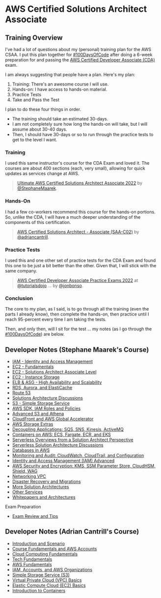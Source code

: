 # AWS Certified Solutions Architect Associate

## Training Overview

I've had a lot of questions about my (personal) training plan for the AWS CSAA. I put this plan together for [#100DaysOfCode](https://twitter.com/hashtag/100DaysOfCode?f=live) after doing a 6-week preparation for and passing the [AWS Certified Developer Associate (CDA)](../CDA/README.md) exam.

I am always suggesting that people have a plan. Here's my plan:

1. Training: There's an awesome course I will use.
2. Hands-on: I have access to hands-on material.
3. Practice Tests
4. Take and Pass the Test

I plan to do these four things in order.

* The training should take an estimated 30-days.
* I am not completely sure how long the hands-on will take, but I will assume about 30-40 days.
* Then, I should have 30-days or so to run through the practice tests to get to the level I want.

### Training

I used this same instructor's course for the CDA Exam and loved it. The courses are about 400 sections (each, very small), allowing for quick updates as services change at AWS.

> [Ultimate AWS Certified Solutions Architect Associate 2022](https://udemy.com/course/aws-certified-solutions-architect-associate-saa-c02/) by [@StephaneMaarek](https://twitter.com/StephaneMaarek).

### Hands-On

I had a few co-workers recommend this course for the hands-on portions. So, unlike the CDA, I will have a much deeper understanding of the components of this certification.

> [AWS Certified Solutions Architect - Associate (SAA-C02)](https://learn.cantrill.io/courses/enrolled/730712) by [@adriancantrill](https://twitter.com/adriancantrill).

### Practice Tests

I used this and one other set of practice tests for the CDA Exam and found this one to be just a bit better than the other. Given that, I will stick with the same company.

> [AWS Certified Developer Associate Practice Exams 2022](https://portal.tutorialsdojo.com/courses/aws-certified-developer-associate-practice-exams/) at [@tutorialsdojo](https://twitter.com/tutorialsdojo) ... by [@jonbonso](https://twitter.com/jonbonso).

### Conclusion

The core to my plan, as I said, is to go through all the training (even the parts I already know), then complete the hands-on, then practice until I reach 95-percent every time I am taking the tests.

Then, and only then, will I sit for the test ... my notes (as I go through the [#100DaysOfCode](https://twitter.com/hashtag/100DaysOfCode?f=live)) are below.

## Developer Notes (Stephane Maarek's Course)

* [IAM - Identity and Access Management](maarek/IAM--Identity-and-Access-Management.md)
* [EC2 - Fundamentals](maarek/EC2--Fundamentals.md)
* [EC2 - Solutions Architect Associate Level](maarek/EC2--SSA-Level.md)
* [EC2 - Instance Storage](maarek/EC2--Instance-Storage.md)
* [ELB & ASG - High Availability and Scalability](maarek/ELB-ASG--High-Availability-and-Scalability.md)
* [RDS, Aurora, and ElastiCache](maarek/RDS-Aurora-and-ElastiCache.md)
* [Route 53](maarek/Route-53.md)
* [Solutions Architecture Discussions](maarek/Solutions-Architecture-Discussions.md)
* [S3 - Simple Storage Service](maarek/S3--Simple-Storage-Service.md)
* [AWS SDK, IAM Roles and Policies](maarek/AWS-SDK--IAM-Roles-and-Policies.md)
* [Advanced S3 and Athena](maarek/Advanced-S3-and-Athena.md)
* [CloudFront and AWS Global Accelerator](maarek/CloudFront-and-AWS-Global-Accelerator.md)
* [AWS Storage Extras](maarek/AWS-Storage-Extras.md)
* [Decoupling Applications: SQS, SNS, Kinesis, ActiveMQ](maarek/Decoupling-Applications--SQS-SNS-Kinesis-ActiveMQ.md)
* [Containers on AWS: ECS, Fargate, ECR, and EKS](maarek/Containers-on-AWS--ECS-Fargate-ECR-EKS.md)
* [Serverless Overviews from a Solution Architect Perspective](maarek/Serverless-Overviews-from-a-Solution-Architect-Perspective.md)
* [Serverless Solution Architecture Discussions](maarek/Serverless-Solution-Architecture-Discussions.md)
* [Databases in AWS](maarek/Databases-in-AWS.md)
* [Monitoring and Audit: CloudWatch, CloudTrail, and Configuration](maarek/Monitoring-and-Audit--CloudWatch-CloudTrail-and-Configuration.md)
* [Identity and Access Management (IAM) Advanced](maarek/Identity-and-Access-Management--IAM-Advanced.md)
* [AWS Security and Encryption: KMS, SSM Parameter Store, CloudHSM, Shield, WAG](maarek/AWS-Security-and-Encryption--KMS-SSM-Parameter-Store-CloudHSM-Shield-WAG.md)
* [Networking VPC](maarek/Networking-VPC.md)
* [Disaster Recovery and Migrations](maarek/Disaster-Recovery-and-Migrations.md)
* [More Solution Architectures](maarek/More-Solution-Architectures.md)
* [Other Services](maarek/Other-Services.md)
* [Whitepapers and Architectures](maarek/Whitepapers-and-Architectures.md)

Exam Preparation

* [Exam Review and Tips](maarek/Exam-Review-and-Tips.md)

## Developer Notes (Adrian Cantrill's Course)

* [Introduction and Scenario](cantrill/Introduction-and-Scenario.md)
* [Course Fundamentals and AWS Accounts](cantrill/Course-Fundamentals-and-AWS-Accounts.md)
* [Cloud Computing Fundamentals](cantrill/Cloud-Computing-Fundamentals.md)
* [Tech Fundamentals](cantrill/Tech-Fundamentals.md)
* [AWS Fundamentals](cantrill/AWS-Fundamentals.md)
* [IAM, Accounts, and AWS Organizations](cantrill/IAM-Accounts-and-AWS-Organizations.md)
* [Simple Storage Service (S3)](cantrill/Simple-Storage-Service.md)
* [Virtual Private Cloud (VPC) Basics](cantrill/Virtual-Private-Cloud-Basics.md)
* [Elastic Compute Cloud (EC2) Basics](cantrill/Elastic-Compute-Cloud.md)
* [Introduction to Containers](cantrill/Introduction-to-Containers.md)
